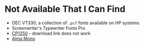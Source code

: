 # Not Available That I Can Find

-   DEC VT330, a collection of `.pcf` fonts available on HP systems
-   Screenwriter\'s Typewriter Fonts Pro
-   [CP1250](https://www.lowing.org/fonts/) - download link does not work
-   [Alma Mono](https://almamono.com/)
